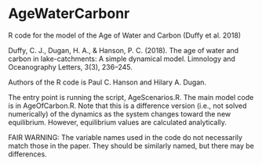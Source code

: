 # AgeWaterCarbonr
R code for the model of the Age of Water and Carbon (Duffy et al. 2018)

Duffy, C. J., Dugan, H. A., & Hanson, P. C. (2018). The age of water and carbon in lake-catchments: A simple dynamical model. Limnology and Oceanography Letters, 3(3), 236–245.

Authors of the R code is Paul C. Hanson and Hilary A. Dugan.

The entry point is running the script, AgeScenarios.R. The main model code is in AgeOfCarbon.R.  Note that this is a difference version (i.e., not solved numerically) of the dynamics as the system changes toward the new equilibrium. However, equilibrium values are calculated analytically.

FAIR WARNING: The variable names used in the code do not necessarily match those in the paper. They should be similarly named, but there may be differences.
